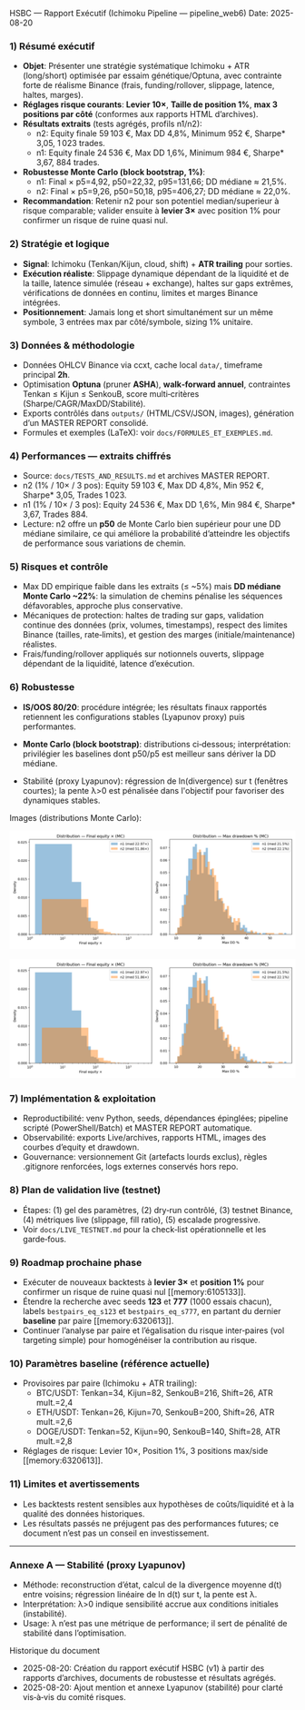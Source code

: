 HSBC — Rapport Exécutif (Ichimoku Pipeline — pipeline_web6)
Date: 2025-08-20

### 1) Résumé exécutif
- **Objet**: Présenter une stratégie systématique Ichimoku + ATR (long/short) optimisée par essaim génétique/Optuna, avec contrainte forte de réalisme Binance (frais, funding/rollover, slippage, latence, haltes, marges).
- **Réglages risque courants**: **Levier 10×**, **Taille de position 1%**, **max 3 positions par côté** (conformes aux rapports HTML d’archives).
- **Résultats extraits** (tests agrégés, profils n1/n2):
  - n2: Equity finale 59 103 €, Max DD 4,8%, Minimum 952 €, Sharpe* 3,05, 1 023 trades.
  - n1: Equity finale 24 536 €, Max DD 1,6%, Minimum 984 €, Sharpe* 3,67, 884 trades.
- **Robustesse Monte Carlo (block bootstrap, 1%)**:
  - n1: Final × p5=4,92, p50=22,32, p95=131,66; DD médiane ≈ 21,5%.
  - n2: Final × p5=9,26, p50=50,18, p95=406,27; DD médiane ≈ 22,0%.
- **Recommandation**: Retenir n2 pour son potentiel median/superieur à risque comparable; valider ensuite à **levier 3×** avec position 1% pour confirmer un risque de ruine quasi nul.

### 2) Stratégie et logique
- **Signal**: Ichimoku (Tenkan/Kijun, cloud, shift) + **ATR trailing** pour sorties.
- **Exécution réaliste**: Slippage dynamique dépendant de la liquidité et de la taille, latence simulée (réseau + exchange), haltes sur gaps extrêmes, vérifications de données en continu, limites et marges Binance intégrées.
- **Positionnement**: Jamais long et short simultanément sur un même symbole, 3 entrées max par côté/symbole, sizing 1% unitaire.

### 3) Données & méthodologie
- Données OHLCV Binance via ccxt, cache local `data/`, timeframe principal **2h**.
- Optimisation **Optuna** (pruner **ASHA**), **walk‑forward annuel**, contraintes Tenkan ≤ Kijun ≤ SenkouB, score multi‑critères (Sharpe/CAGR/MaxDD/Stabilité).
- Exports contrôlés dans `outputs/` (HTML/CSV/JSON, images), génération d’un MASTER REPORT consolidé.
 - Formules et exemples (LaTeX): voir `docs/FORMULES_ET_EXEMPLES.md`.

### 4) Performances — extraits chiffrés
- Source: `docs/TESTS_AND_RESULTS.md` et archives MASTER REPORT.
- n2 (1% / 10× / 3 pos): Equity 59 103 €, Max DD 4,8%, Min 952 €, Sharpe* 3,05, Trades 1 023.
- n1 (1% / 10× / 3 pos): Equity 24 536 €, Max DD 1,6%, Min 984 €, Sharpe* 3,67, Trades 884.
- Lecture: n2 offre un **p50** de Monte Carlo bien supérieur pour une DD médiane similaire, ce qui améliore la probabilité d’atteindre les objectifs de performance sous variations de chemin.

### 5) Risques et contrôle
- Max DD empirique faible dans les extraits (≤ ~5%) mais **DD médiane Monte Carlo ~22%**: la simulation de chemins pénalise les séquences défavorables, approche plus conservative.
- Mécaniques de protection: haltes de trading sur gaps, validation continue des données (prix, volumes, timestamps), respect des limites Binance (tailles, rate‑limits), et gestion des marges (initiale/maintenance) réalistes.
- Frais/funding/rollover appliqués sur notionnels ouverts, slippage dépendant de la liquidité, latence d’exécution.

### 6) Robustesse
- **IS/OOS 80/20**: procédure intégrée; les résultats finaux rapportés retiennent les configurations stables (Lyapunov proxy) puis performantes.
- **Monte Carlo (block bootstrap)**: distributions ci‑dessous; interprétation: privilégier les baselines dont p50/p5 est meilleur sans dériver la DD médiane.

- Stabilité (proxy Lyapunov): régression de ln(divergence) sur t (fenêtres courtes); la pente λ>0 est pénalisée dans l'objectif pour favoriser des dynamiques stables.

Images (distributions Monte Carlo):

![MC Compare 1](../outputs/MC_DIST_COMPARE_20250820_063509.png)

![MC Compare 2](../outputs/MC_DIST_COMPARE_20250820_063753.png)

### 7) Implémentation & exploitation
- Reproductibilité: venv Python, seeds, dépendances épinglées; pipeline scripté (PowerShell/Batch) et MASTER REPORT automatique.
- Observabilité: exports Live/archives, rapports HTML, images des courbes d’equity et drawdown.
- Gouvernance: versionnement Git (artefacts lourds exclus), règles .gitignore renforcées, logs externes conservés hors repo.

### 8) Plan de validation live (testnet)
- Étapes: (1) gel des paramètres, (2) dry‑run contrôlé, (3) testnet Binance, (4) métriques live (slippage, fill ratio), (5) escalade progressive.
- Voir `docs/LIVE_TESTNET.md` pour la check‑list opérationnelle et les garde‑fous.

### 9) Roadmap prochaine phase
- Exécuter de nouveaux backtests à **levier 3×** et **position 1%** pour confirmer un risque de ruine quasi nul [[memory:6105133]].
- Étendre la recherche avec seeds **123** et **777** (1000 essais chacun), labels `bestpairs_eq_s123` et `bestpairs_eq_s777`, en partant du dernier **baseline** par paire [[memory:6320613]].
- Continuer l’analyse par paire et l’égalisation du risque inter‑paires (vol targeting simple) pour homogénéiser la contribution au risque.

### 10) Paramètres baseline (référence actuelle)
- Provisoires par paire (Ichimoku + ATR trailing):
  - BTC/USDT: Tenkan=34, Kijun=82, SenkouB=216, Shift=26, ATR mult.=2,4
  - ETH/USDT: Tenkan=26, Kijun=70, SenkouB=200, Shift=26, ATR mult.=2,6
  - DOGE/USDT: Tenkan=52, Kijun=90, SenkouB=140, Shift=28, ATR mult.=2,8
- Réglages de risque: Levier 10×, Position 1%, 3 positions max/side [[memory:6320613]].

### 11) Limites et avertissements
- Les backtests restent sensibles aux hypothèses de coûts/liquidité et à la qualité des données historiques.
- Les résultats passés ne préjugent pas des performances futures; ce document n’est pas un conseil en investissement.

---

### Annexe A — Stabilité (proxy Lyapunov)
- Méthode: reconstruction d’état, calcul de la divergence moyenne d(t) entre voisins; régression linéaire de ln d(t) sur t, la pente est λ.
- Interprétation: λ>0 indique sensibilité accrue aux conditions initiales (instabilité).
- Usage: λ n’est pas une métrique de performance; il sert de pénalité de stabilité dans l’optimisation.

Historique du document
- 2025-08-20: Création du rapport exécutif HSBC (v1) à partir des rapports d’archives, documents de robustesse et résultats agrégés.
- 2025-08-20: Ajout mention et annexe Lyapunov (stabilité) pour clarté vis‑à‑vis du comité risques.


